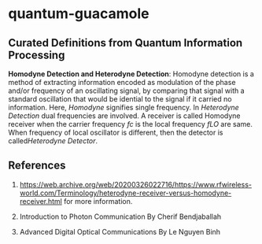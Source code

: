 # quantum-guacamole
## Curated Definitions from Quantum Information Processing

**Homodyne Detection and Heterodyne Detection**: Homodyne detection is a method of extracting information encoded as modulation of the phase and/or frequency of an oscillating signal, by comparing that signal with a standard oscillation that would be idential to the signal if it carried no information. Here, *Homodyne* signifies single frequency. In *Heterodyne Detection* dual frequencies are involved. A receiver is called Homodyne receiver when the carrier frequency *fc* is the local frequency *fLO* are same. When frequency of local oscillator is different, then the detector is called*Heterodyne Detector*.

References
----------

1. https://web.archive.org/web/20200326022716/https://www.rfwireless-world.com/Terminology/heterodyne-receiver-versus-homodyne-receiver.html for more information.

2. Introduction to Photon Communication By Cherif Bendjaballah

3. Advanced Digital Optical Communications By Le Nguyen Binh
